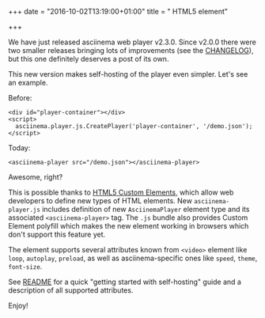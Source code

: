 +++
date = "2016-10-02T13:19:00+01:00"
title = "<asciinema-player> HTML5 element"

+++

We have just released asciinema web player v2.3.0. Since v2.0.0 there were two
smaller releases bringing lots of improvements (see
the
[CHANGELOG](https://github.com/asciinema/asciinema-player/blob/master/CHANGELOG.md)),
but this one definitely deserves a post of its own.

This new version makes self-hosting of the player even simpler. Let's see an example.

Before:

    <div id="player-container"></div>
    <script>
      asciinema.player.js.CreatePlayer('player-container', '/demo.json');
    </script>

Today:

    <asciinema-player src="/demo.json"></asciinema-player>

Awesome, right?

This is possible thanks
to [HTML5 Custom Elements](http://w3c.github.io/webcomponents/spec/custom/),
which allow web developers to define new types of HTML elements. New
`asciinema-player.js` includes definition of new `AsciinemaPlayer` element type
and its associated `<asciinema-player>` tag. The `.js` bundle also provides
Custom Element polyfill which makes the new element working in browsers which
don't support this feature yet.

The element supports several attributes known from `<video>` element like
`loop`, `autoplay`, `preload`, as well as asciinema-specific ones like `speed`,
`theme`, `font-size`.

See
[README](https://github.com/asciinema/asciinema-player/blob/master/README.md)
for a quick "getting started with self-hosting" guide and a description of all
supported attributes.

Enjoy!
